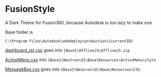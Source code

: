 # FusionStyle

A Dark Theme for Fusion360, because Autodesk is too lazy to make one


Base folder is 
```
C:\Program Files\Autodesk\webdeploy\production\{currentID}
```

[dashboard_rel.css](dashboard_rel.css) goes into `{Base}\OfflineJS\OfflineJS.zip`

[ActionMenu.css](ActionMenu.css) into `{Base}\Neutron\UI\Base\Resources\ActionMenu\style`

[MessageBox.css](MessageBox.css) goes into `{Base}\Neutron\UI\Base\Resources\CSS`
